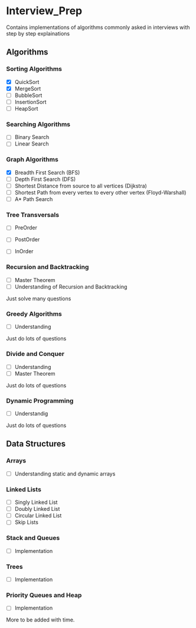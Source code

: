 # Interview_Prep
Contains implementations of algorithms commonly asked in interviews with step by step explainations


## Algorithms

### Sorting Algorithms
- [x] QuickSort 
- [x] MergeSort
- [ ] BubbleSort
- [ ] InsertionSort
- [ ] HeapSort

### Searching Algorithms
- [ ] Binary Search
- [ ] Linear Search

### Graph Algorithms
- [x] Breadth First Search (BFS)
- [ ] Depth First Search (DFS)
- [ ] Shortest Distance from source to all vertices (Dijkstra)
- [ ] Shortest Path from every vertex to every other vertex (Floyd-Warshall)
- [ ] A\* Path Search

### Tree Transversals
 - [ ] PreOrder
 - [ ] PostOrder
 - [ ] InOrder
 

### Recursion and Backtracking

- [ ] Master Theorem
- [ ] Understanding of Recursion and Backtracking

Just solve many questions
 
### Greedy Algorithms
- [ ] Understanding
 
 Just do lots of questions
 
 
 ### Divide and Conquer
 - [ ] Understanding
 - [ ] Master Theorem
 
 Just do lots of questions
 
 ### Dynamic Programming
 - [ ] Understandig
 
 Just do lots of questions
 
 ## Data Structures
  
 ### Arrays
 - [ ] Understanding static and dynamic arrays
 
 ### Linked Lists
 - [ ] Singly Linked List
 - [ ] Doubly Linked List
 - [ ] Circular Linked List
 - [ ] Skip Lists
 
 ### Stack and Queues
 - [ ] Implementation
 
 ### Trees
 - [ ] Implementation
 
 ### Priority Queues and Heap
 - [ ] Implementation
 
 
 More to be added with time.
